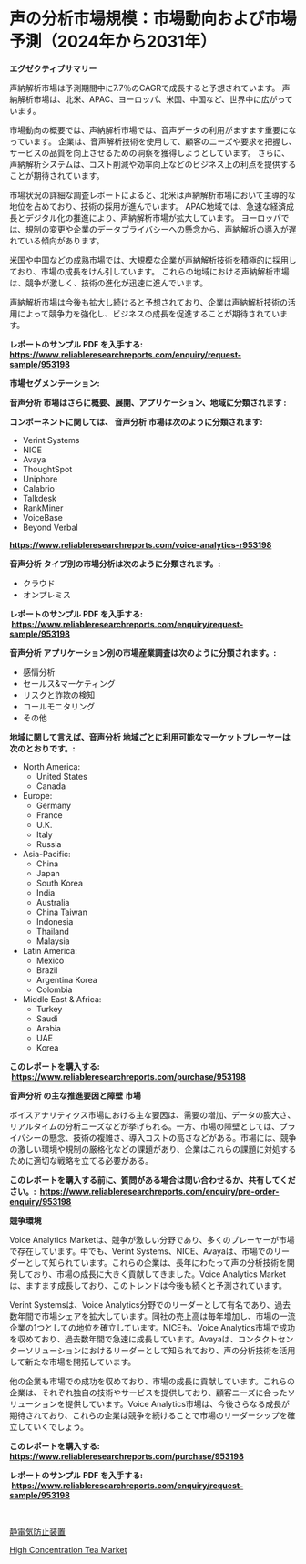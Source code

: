 <p><h1>声の分析市場規模：市場動向および市場予測（2024年から2031年）</h1></p><p><strong>エグゼクティブサマリー</strong></p>
<p><p>声納解析市場は予測期間中に7.7％のCAGRで成長すると予想されています。 声納解析市場は、北米、APAC、ヨーロッパ、米国、中国など、世界中に広がっています。 </p><p>市場動向の概要では、声納解析市場では、音声データの利用がますます重要になっています。 企業は、音声解析技術を使用して、顧客のニーズや要求を把握し、サービスの品質を向上させるための洞察を獲得しようとしています。 さらに、声納解析システムは、コスト削減や効率向上などのビジネス上の利点を提供することが期待されています。</p><p>市場状況の詳細な調査レポートによると、北米は声納解析市場において主導的な地位を占めており、技術の採用が進んでいます。 APAC地域では、急速な経済成長とデジタル化の推進により、声納解析市場が拡大しています。 ヨーロッパでは、規制の変更や企業のデータプライバシーへの懸念から、声納解析の導入が遅れている傾向があります。 </p><p>米国や中国などの成熟市場では、大規模な企業が声納解析技術を積極的に採用しており、市場の成長をけん引しています。 これらの地域における声納解析市場は、競争が激しく、技術の進化が迅速に進んでいます。</p><p>声納解析市場は今後も拡大し続けると予想されており、企業は声納解析技術の活用によって競争力を強化し、ビジネスの成長を促進することが期待されています。</p></p>
<p><strong>レポートのサンプル PDF を入手する: <a href="https://www.reliableresearchreports.com/enquiry/request-sample/953198">https://www.reliableresearchreports.com/enquiry/request-sample/953198</a></strong></p>
<p><strong>市場セグメンテーション:</strong></p>
<p><strong> 音声分析 市場はさらに概要、展開、アプリケーション、地域に分類されます :</strong></p>
<p><strong>コンポーネントに関しては、 音声分析 市場は次のように分類されます: &nbsp;</strong></p>
<p><ul><li>Verint Systems</li><li>NICE</li><li>Avaya</li><li>ThoughtSpot</li><li>Uniphore</li><li>Calabrio</li><li>Talkdesk</li><li>RankMiner</li><li>VoiceBase</li><li>Beyond Verbal</li></ul></p>
<p><strong><a href="https://www.reliableresearchreports.com/voice-analytics-r953198">https://www.reliableresearchreports.com/voice-analytics-r953198</a></strong></p>
<p><strong> 音声分析 タイプ別の市場分析は次のように分類されます。:</strong></p>
<p><ul><li>クラウド</li><li>オンプレミス</li></ul></p>
<p><strong>レポートのサンプル PDF を入手する: &nbsp;<a href="https://www.reliableresearchreports.com/enquiry/request-sample/953198">https://www.reliableresearchreports.com/enquiry/request-sample/953198</a></strong></p>
<p><strong> 音声分析 アプリケーション別の市場産業調査は次のように分類されます。:</strong></p>
<p><ul><li>感情分析</li><li>セールス&マーケティング</li><li>リスクと詐欺の検知</li><li>コールモニタリング</li><li>その他</li></ul></p>
<p><strong>地域に関して言えば、音声分析 地域ごとに利用可能なマーケットプレーヤーは次のとおりです。:</strong></p>
<p><ul>
    <li>
        North America:
        <ul>
            <li>United States</li>
            <li>Canada</li>
        </ul>
    </li>
    <li>
        Europe:
        <ul>
            <li>Germany</li>
            <li>France</li>
            <li>U.K.</li>
            <li>Italy</li>
            <li>Russia</li>
        </ul>
    </li>
    <li>
        Asia-Pacific:
        <ul>
            <li>China</li>
            <li>Japan</li>
            <li>South Korea</li>
            <li>India</li>
            <li>Australia</li>
            <li>China Taiwan</li>
            <li>Indonesia</li>
            <li>Thailand</li>
            <li>Malaysia</li>
        </ul>
    </li>
    <li>
        Latin America:
        <ul>
            <li>Mexico</li>
            <li>Brazil</li>
            <li>Argentina Korea</li>
            <li>Colombia</li>
        </ul>
    </li>
    <li>
        Middle East & Africa:
        <ul>
            <li>Turkey</li>
            <li>Saudi</li>
            <li>Arabia</li>
            <li>UAE</li>
            <li>Korea</li>
        </ul>
    </li>
    </ul></p>
<p><strong>このレポートを購入する: &nbsp;<a href="https://www.reliableresearchreports.com/purchase/953198">https://www.reliableresearchreports.com/purchase/953198</a></strong></p>
<p><strong>音声分析 の主な推進要因と障壁 市場</strong></p>
<p><p>ボイスアナリティクス市場における主な要因は、需要の増加、データの膨大さ、リアルタイムの分析ニーズなどが挙げられる。一方、市場の障壁としては、プライバシーの懸念、技術の複雑さ、導入コストの高さなどがある。市場には、競争の激しい環境や規制の厳格化などの課題があり、企業はこれらの課題に対処するために適切な戦略を立てる必要がある。</p></p>
<p><strong>このレポートを購入する前に、質問がある場合は問い合わせるか、共有してください。:&nbsp; <a href="https://www.reliableresearchreports.com/enquiry/pre-order-enquiry/953198">https://www.reliableresearchreports.com/enquiry/pre-order-enquiry/953198</a></strong></p>
<p><strong>競争環境</strong></p>
<p><p>Voice Analytics Marketは、競争が激しい分野であり、多くのプレーヤーが市場で存在しています。中でも、Verint Systems、NICE、Avayaは、市場でのリーダーとして知られています。これらの企業は、長年にわたって声の分析技術を開発しており、市場の成長に大きく貢献してきました。Voice Analytics Marketは、ますます成長しており、このトレンドは今後も続くと予測されています。</p><p>Verint Systemsは、Voice Analytics分野でのリーダーとして有名であり、過去数年間で市場シェアを拡大しています。同社の売上高は毎年増加し、市場の一流企業の1つとしての地位を確立しています。NICEも、Voice Analytics市場で成功を収めており、過去数年間で急速に成長しています。Avayaは、コンタクトセンターソリューションにおけるリーダーとして知られており、声の分析技術を活用して新たな市場を開拓しています。</p><p>他の企業も市場での成功を収めており、市場の成長に貢献しています。これらの企業は、それぞれ独自の技術やサービスを提供しており、顧客ニーズに合ったソリューションを提供しています。Voice Analytics市場は、今後さらなる成長が期待されており、これらの企業は競争を続けることで市場のリーダーシップを確立していくでしょう。</p></p>
<p><strong>このレポートを購入する: &nbsp; <a href="https://www.reliableresearchreports.com/purchase/953198">https://www.reliableresearchreports.com/purchase/953198</a></strong></p>
<p><strong>レポートのサンプル PDF を入手する: &nbsp;<a href="https://www.reliableresearchreports.com/enquiry/request-sample/953198">https://www.reliableresearchreports.com/enquiry/request-sample/953198</a></strong><strong></strong></p>
<p>&nbsp;</p>
<p><p><a href="https://github.com/lily-u-genius/Market-Research-Report-List-1/blob/main/377384219819.md">静電気防止装置</a></p><p><a href="https://github.com/moyahfrancoestellec51j635wcx/Market-Research-Report-List-2/blob/main/high-concentration-tea-market.md">High Concentration Tea Market</a></p></p>